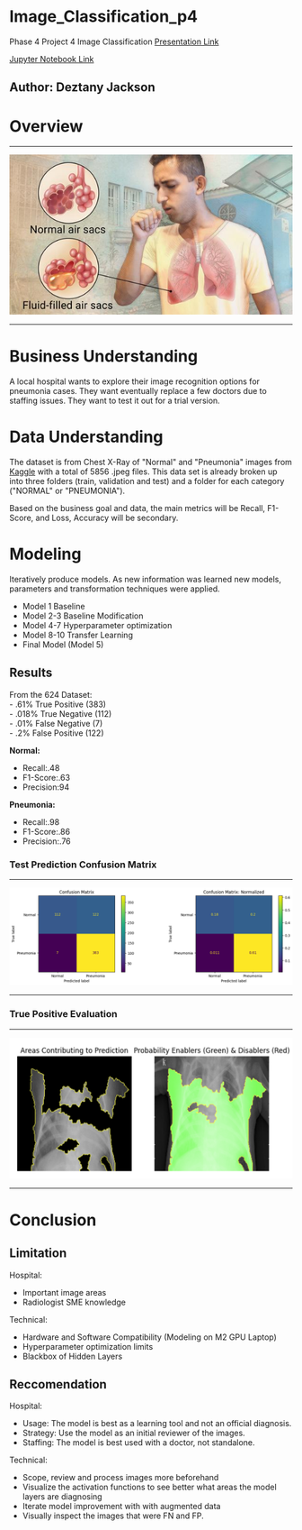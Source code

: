 # Image_Classification_p4
Phase 4 Project 4 Image Classification
[Presentation Link](https://github.com/Dmvinedata/Image_Classification_P4/blob/main/P4_Presentation.pdf) <br>

[Jupyter Notebook Link](https://github.com/Dmvinedata/Image_Classification_P4/blob/main/notebook.pdf)  <br>

## Author: Deztany Jackson


# Overview


***
![Pneumonia](https://github.com/Dmvinedata/Image_Classification_P4/blob/main/images/Pneumonia.jpeg)
***

# Business Understanding
A local hospital wants to explore their image recognition options for pneumonia cases. They want eventually replace a few doctors due to staffing issues. They want to test it out for a trial version.


# Data Understanding
The dataset is from Chest X-Ray of "Normal" and "Pneumonia" images from [Kaggle](https://www.kaggle.com/paultimothymooney/chest-xray-pneumonia) with a total of 5856 .jpeg files. This data set is already broken up into three folders (train, validation and test) and a folder for each category ("NORMAL" or "PNEUMONIA").

Based on the business goal and data, the main metrics will be Recall, F1-Score, and Loss, Accuracy will be secondary.

# Modeling
Iteratively produce models. As new information was learned new models, parameters and transformation techniques were applied.

- Model 1 Baseline
- Model 2-3 Baseline Modification 
- Model 4-7 Hyperparameter optimization 
- Model 8-10 Transfer Learning
- Final Model (Model 5)                                     
## Results
From the 624 Dataset:<br>
    - .61% True Positive (383)<br>
    - .018% True Negative (112)<br>
    - .01% False Negative (7)<br>
    - .2% False Positive (122)<br>
    
**Normal:**<br>
- Recall:.48 <br>
- F1-Score:.63 <br>
- Precision:94 <br>

**Pneumonia:** <br>
- Recall:.98 <br>
- F1-Score:.86 <br>
- Precision:.76 <br>

### Test Prediction Confusion Matrix

***
![Confusion Matrix](https://github.com/Dmvinedata/Image_Classification_P4/blob/main/images/test_matrix.png)
***

### True Positive Evaluation
***
![True Positive Eval](https://github.com/Dmvinedata/Image_Classification_P4/blob/main/images/TP_Lime.png)
***

# Conclusion

## Limitation
Hospital:
- Important image areas
- Radiologist SME knowledge

Technical:

- Hardware and Software Compatibility (Modeling on M2 GPU Laptop)
- Hyperparameter optimization limits
- Blackbox of Hidden Layers


## Reccomendation

Hospital:

- Usage: The model is best as a learning tool and not an official diagnosis.
- Strategy: Use the model as an initial reviewer of the images.
- Staffing: The model is best used with a doctor, not standalone.

Technical:

- Scope, review and process images more beforehand
- Visualize the activation functions to see better what areas the model layers are diagnosing
- Iterate model improvement with with augmented data
- Visually inspect the images that were FN and FP.

   

